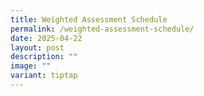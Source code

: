 ```yaml
---
title: Weighted Assessment Schedule
permalink: /weighted-assessment-schedule/
date: 2025-04-22
layout: post
description: ""
image: ""
variant: tiptap
---
```

<p></p>